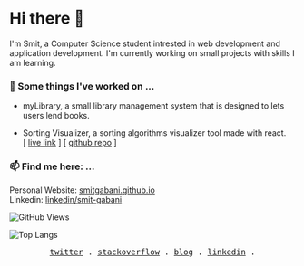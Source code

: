 # Hi there 👋

I'm Smit, a Computer Science student intrested in web development and application development. I'm currently working on small projects with skills I am learning.

### 🔭 Some things I've worked on ...
- myLibrary, a small library management system that is designed to lets users lend books.

- Sorting Visualizer, a sorting algorithms visualizer tool made with react.<br>
[ [live link](https://smitgabani-sorting-visualizer.netlify.app/) ]
[ [github repo](https://github.com/smitgabani/sorting_visualizer) ]

### 📫 Find me here: ...
Personal Website: <a href = "https://smitgabani.github.io/">smitgabani.github.io</a><br/>
Linkedin: [linkedin/smit-gabani](https://linkedin.com/in/smit-gabani/)

![GitHub Views](https://komarev.com/ghpvc/?username=smitgabani&style=for-the-badge)

![Top Langs](https://github-readme-stats.vercel.app/api/top-langs/?username=smitgabani&layout=compact)

<p align="center">
  <!-- Monospace Font -->
  <samp>
    <a href="https://twitter.com/smitgabani7">twitter</a> .
    <a href="https://stackoverflow.com/users/19144656/smit-gabani">stackoverflow</a> .
    <a href="https://dev.to/smitgabani">blog</a> .
    <a href="https://www.linkedin.com/in/smit-gabani/">linkedin</a> .
  </samp>
</p>
